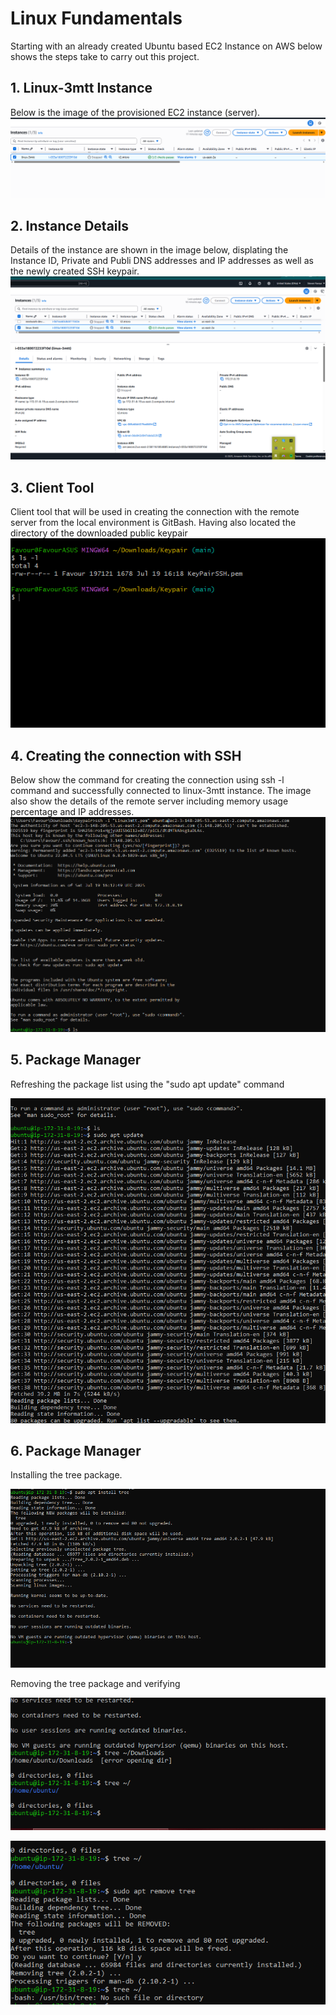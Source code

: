 # Linux Fundamentals

Starting with an already created Ubuntu based EC2 Instance on AWS below shows the steps take to carry out this project.

## 1. Linux-3mtt Instance
Below is the image of the provisioned EC2 instance (server).
![Linux based EC2 instance](./Img/A.png)

## 2. Instance Details
Details of the instance are shown in the image below, displating the Instance ID, Private and Publi DNS addresses and IP addresses as well as the newly created SSH keypair.
![Linux based EC2 instance](./Img/B.png)

## 3. Client Tool

Client tool that will be used in creating the connection with the remote server from the local environment is GitBash. Having also located the directory of the downloaded public keypair
![Linux based EC2 instance](./Img/C.png)

## 4. Creating the connection with SSH

Below show the command for creating the connection using ssh -l command and successfully connected to linux-3mtt instance. The image also show the details of the remote server including memory usage percentage and IP addresses. 
![Linux based EC2 instance](./Img/D2.png)

## 5. Package Manager

Refreshing the package list using the "sudo apt update" command 

![Linux based EC2 instance](./Img/E.png)

## 6. Package Manager

Installing the tree package. 

![Linux based EC2 instance](./Img/F.png)

Removing the tree package and verifying 

![Linux based EC2 instance](./Img/G.png)

![Linux based EC2 instance](./Img/H.png)